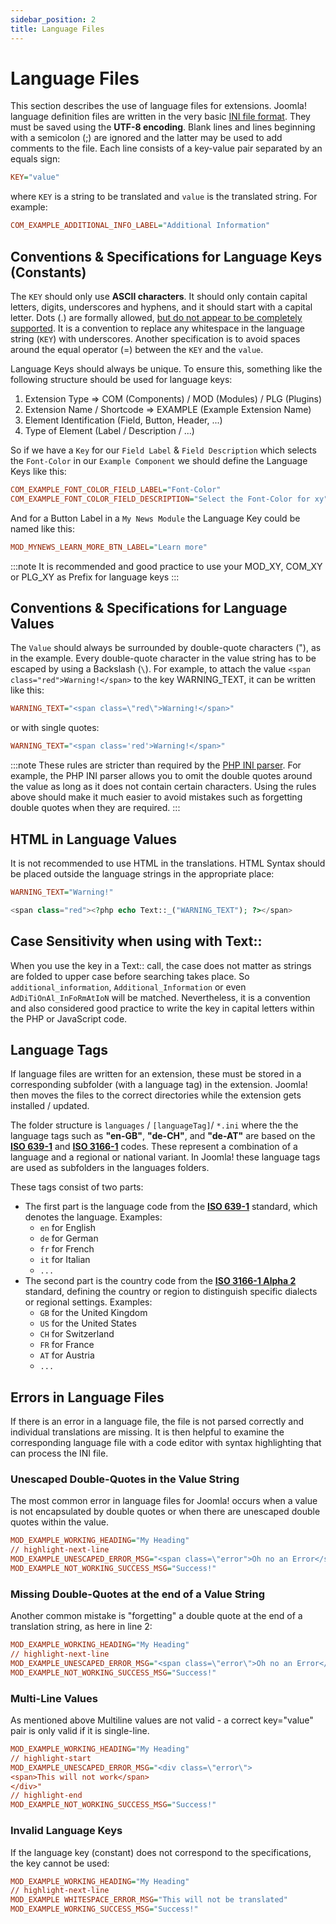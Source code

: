 ```yaml
---
sidebar_position: 2
title: Language Files
---
```


Language Files
==============

This section describes the use of language files for extensions. Joomla! language definition files are written in the
very basic [INI file format](https://en.wikipedia.org/wiki/INI_file). They must be saved using the **UTF-8 encoding**.
Blank lines and lines beginning with a
semicolon (;) are ignored and the latter may be used to add comments to the file. Each line consists of a key-value pair
separated by an equals sign:

```ini
KEY="value"
```

where `KEY` is a string to be translated and `value` is the translated string. For example:

```ini
COM_EXAMPLE_ADDITIONAL_INFO_LABEL="Additional Information"
```

## Conventions & Specifications for Language Keys (Constants)

The `KEY` should only use **ASCII characters**. It should only contain capital letters, digits, underscores and hyphens,
and it should start with a capital letter. Dots (.) are formally allowed, <ins>but do not appear to be completely
supported</ins>. It is a convention to replace any whitespace in the language string (`KEY`) with underscores.
Another specification is to avoid spaces around the equal operator (=) between the `KEY` and the `value`.

Language Keys should always be unique. To ensure this, something like the following structure should be used for
language keys:
1. Extension Type => COM (Components) / MOD (Modules) / PLG (Plugins)
2. Extension Name / Shortcode => EXAMPLE (Example Extension Name)
3. Element Identification (Field, Button, Header, ...)
4. Type of Element (Label / Description / ...)

So if we have a `Key` for our `Field Label` & `Field Description` which selects the `Font-Color` in our `Example Component` we should define
the Language Keys like this:
```ini
COM_EXAMPLE_FONT_COLOR_FIELD_LABEL="Font-Color"
COM_EXAMPLE_FONT_COLOR_FIELD_DESCRIPTION="Select the Font-Color for xy"
```
And for a Button Label in a `My News Module` the Language Key could be named like this:
```ini
MOD_MYNEWS_LEARN_MORE_BTN_LABEL="Learn more"
```
:::note
It is recommended and good practice to use your MOD_XY, COM_XY or PLG_XY as Prefix for language keys
:::

## Conventions & Specifications for Language Values

The `Value` should always be surrounded by double-quote characters ("), as in the example. Every double-quote character
in the value string has to be escaped by using a Backslash (` \ `). For example, to attach the value
`<span class="red">Warning!</span>` to the key WARNING_TEXT, it can be written like this:
```ini title="Language Strings containing HTML Tags with escaped double Quotes"
WARNING_TEXT="<span class=\"red\">Warning!</span>"
```
or with single quotes:
```ini title="Language Strings containing HTML Tags with single Quotes"
WARNING_TEXT="<span class='red'>Warning!</span>"
```

:::note
These rules are stricter than required by the [PHP INI parser](https://www.php.net/manual/en/function.parse-ini-file.php).
For example, the PHP INI parser allows you to omit the
double quotes around the value as long as it does not contain certain characters. Using the rules above should make it
much easier to avoid mistakes such as forgetting double quotes when they are required.
:::

## HTML in Language Values

It is not recommended to use HTML in the translations. HTML Syntax should be placed outside the language strings in the
appropriate place:
```ini title="Language File"
WARNING_TEXT="Warning!"
```
```php title="PHP Template File (where the language string will be used)"
<span class="red"><?php echo Text::_("WARNING_TEXT"); ?></span>
```

## Case Sensitivity when using with Text::

When you use the key in a Text:: call, the case does not matter as strings are folded to upper case before searching
takes place. So `additional_information`, `Additional_Information` or even `AdDiTiOnAl_InFoRmAtIoN` will be matched.
Nevertheless, it is a convention and also considered good practice to write the key in capital letters within the PHP or JavaScript code.

## Language Tags

If language files are written for an extension, these must be stored in a corresponding subfolder (with a language tag) in the extension.
Joomla! then moves the files to the correct directories while the extension gets installed / updated.

The folder structure is `languages` / `[languageTag]`/ `*.ini` where the the language tags such as **"en-GB"**,
**"de-CH"**, and **"de-AT"** are based on the [**ISO 639-1**](https://en.wikipedia.org/wiki/ISO_639-1) and
[**ISO 3166-1**](https://en.wikipedia.org/wiki/ISO_3166-1_alpha-2) codes. These represent a combination
of a language and a regional or national variant. In Joomla! these language tags are used as subfolders in the languages folders.

These tags consist of two parts:
- The first part is the language code from the [**ISO 639-1**](https://en.wikipedia.org/wiki/ISO_639-1) standard, which denotes the language. Examples:
  - `en` for English
  - `de` for German
  - `fr` for French
  - `it` for Italian
  - `...`
- The second part is the country code from the [**ISO 3166-1 Alpha 2**](https://en.wikipedia.org/wiki/ISO_3166-1_alpha-2) standard, defining the country or region
  to distinguish specific dialects or regional settings. Examples:
  - `GB` for the United Kingdom
  - `US` for the United States
  - `CH` for Switzerland
  - `FR` for France
  - `AT` for Austria
  - `...`

## Errors in Language Files

If there is an error in a language file, the file is not parsed correctly and
individual translations are missing. It is then helpful to examine the corresponding language file with a code editor
with syntax highlighting that can process the INI file.

### Unescaped Double-Quotes in the Value String

The most common error in language files for Joomla! occurs when a value is not encapsulated by double quotes or when
there are unescaped double quotes within the value.

```ini title="Language File Error with unescaped double-quotes"
MOD_EXAMPLE_WORKING_HEADING="My Heading"
// highlight-next-line
MOD_EXAMPLE_UNESCAPED_ERROR_MSG="<span class=\"error">Oh no an Error</span>"
MOD_EXAMPLE_NOT_WORKING_SUCCESS_MSG="Success!"
```

### Missing Double-Quotes at the end of a Value String

Another common mistake is "forgetting" a double quote at the end of a translation string, as here in line 2:
```ini title="Language File Error with missing double-quote on line 2"
MOD_EXAMPLE_WORKING_HEADING="My Heading"
// highlight-next-line
MOD_EXAMPLE_UNESCAPED_ERROR_MSG="<span class=\"error\">Oh no an Error</span>
MOD_EXAMPLE_NOT_WORKING_SUCCESS_MSG="Success!"
```

### Multi-Line Values

As mentioned above Multiline values are not valid - a correct key="value" pair is only valid if it is single-line.
```ini title="Language File Error using Multi-Line"
MOD_EXAMPLE_WORKING_HEADING="My Heading"
// highlight-start
MOD_EXAMPLE_UNESCAPED_ERROR_MSG="<div class=\"error\">
<span>This will not work</span>
</div>"
// highlight-end
MOD_EXAMPLE_NOT_WORKING_SUCCESS_MSG="Success!"
```

### Invalid Language Keys

If the language key (constant) does not correspond to the specifications, the key cannot be used:
```ini title="Language File Error with invalid language key on line 2"
MOD_EXAMPLE_WORKING_HEADING="My Heading"
// highlight-next-line
MOD_EXAMPLE WHITESPACE_ERROR_MSG="This will not be translated"
MOD_EXAMPLE_WORKING_SUCCESS_MSG="Success!"
```
